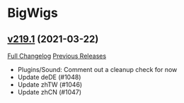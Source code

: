 # BigWigs

## [v219.1](https://github.com/BigWigsMods/BigWigs/tree/v219.1) (2021-03-22)
[Full Changelog](https://github.com/BigWigsMods/BigWigs/compare/v219...v219.1) [Previous Releases](https://github.com/BigWigsMods/BigWigs/releases)

- Plugins/Sound: Comment out a cleanup check for now  
- Update deDE (#1048)  
- Update zhTW (#1046)  
- Update zhCN (#1047)  
